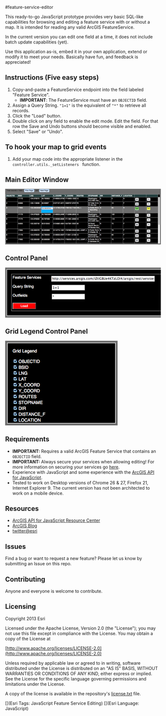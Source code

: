 #feature-service-editor

This ready-to-go JavaScript prototype provides very basic SQL-like capabilities for browsing and editing a feature service with or without a map. It is intended for reading any valid ArcGIS FeatureService. 

In the current version you can edit one field at a time, it does not include batch update capabilities (yet). 

Use this application as-is, embed it in your own application, extend or modify it to meet your needs. Basically have fun, and feedback is appreciated!

## Instructions (Five easy steps)

1. Copy-and-paste a FeatureService endpoint into the field labeled "Feature Service". 
	* **IMPORTANT**: The FeatureService must have an <code>OBJECTID</code> field.
2. Assign a Query String. <code>"1=1"</code> is the equivalent of <code>"*"</code> to retrieve all records.
3. Click the "Load" button.
4. Double click on any field to enable the edit mode. Edit the field. For that row the Save and Undo buttons should become visible and enabled.
5. Select "Save" or "Undo".

## To hook your map to grid events

1. Add your map code into the appropriate listener in the <code>controller.utils._setListeners </code> function.

## Main Editor Window

![](screenshot.png)

## Control Panel

![](screenshot2.png)

## Grid Legend Control Panel

![](screenshot3.png)

## Requirements

* **IMPORTANT:** Requires a valid ArcGIS Feature Service that contains an <code>OBJECTID</code> field.
* **IMPORTANT:** Always secure your services when allowing editing! For more information on securing your services go [here](https://developers.arcgis.com/en/authentication/user-logins.html).
* Experience with JavaScript and some experience with the [ArcGIS API for JavaScript](https://developers.arcgis.com/en/javascript/).
* Tested to work on Desktop versions of Chrome 26 & 27, Firefox 21, Internet Explorer 9. The current version has not been architected to work on a mobile device.

## Resources

* [ArcGIS API for JavaScript Resource Center](https://developers.arcgis.com/en/javascript/)
* [ArcGIS Blog](http://blogs.esri.com/esri/arcgis/)
* [twitter@esri](http://twitter.com/esri)

## Issues

Find a bug or want to request a new feature?  Please let us know by submitting an Issue on this repo.

## Contributing

Anyone and everyone is welcome to contribute. 

## Licensing
Copyright 2013 Esri

Licensed under the Apache License, Version 2.0 (the "License");
you may not use this file except in compliance with the License.
You may obtain a copy of the License at

[http://www.apache.org/licenses/LICENSE-2.0](http://www.apache.org/licenses/LICENSE-2.0)

Unless required by applicable law or agreed to in writing, software
distributed under the License is distributed on an "AS IS" BASIS,
WITHOUT WARRANTIES OR CONDITIONS OF ANY KIND, either express or implied.
See the License for the specific language governing permissions and
limitations under the License.

A copy of the license is available in the repository's [license.txt]( https://raw.github.com/andygup/feature-service-editor/master/license.txt) file.

[](Esri Tags: JavaScript Feature Service Editing)
[](Esri Language: JavaScript)